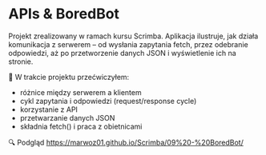 # APIs & BoredBot
Projekt zrealizowany w ramach kursu Scrimba.
Aplikacja ilustruje, jak działa komunikacja z serwerem – od wysłania zapytania fetch, przez odebranie odpowiedzi, aż po przetworzenie danych JSON i wyświetlenie ich na stronie.

🧠 W trakcie projektu przećwiczyłem:
- różnice między serwerem a klientem
- cykl zapytania i odpowiedzi (request/response cycle)
- korzystanie z API
- przetwarzanie danych JSON
- składnia fetch() i praca z obietnicami

🔍 Podgląd
https://marwoz01.github.io/Scrimba/09%20-%20BoredBot/
